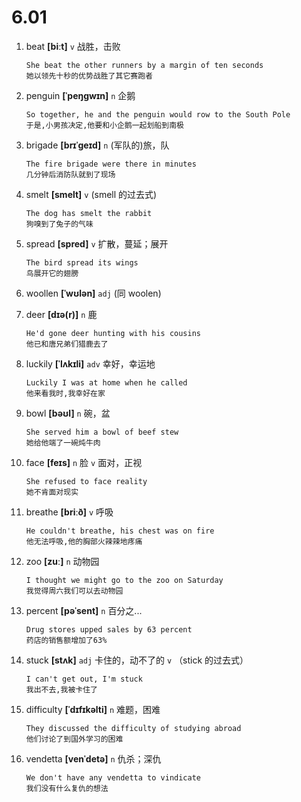 # 6.01







1. beat **[biːt]** `v` 战胜，击败
    ```
    She beat the other runners by a margin of ten seconds
    她以领先十秒的优势战胜了其它赛跑者
    ```

2. penguin **[ˈpeŋɡwɪn]** `n` 企鹅
    ```
    So together, he and the penguin would row to the South Pole
    于是,小男孩决定,他要和小企鹅一起划船到南极
    ```

3. brigade **[brɪˈɡeɪd]** `n` (军队的)旅，队
    ```
    The fire brigade were there in minutes
    几分钟后消防队就到了现场
    ```

4. smelt **[smelt]** `v` (smell 的过去式)
    ```
    The dog has smelt the rabbit
    狗嗅到了兔子的气味
    ```

5. spread **[spred]** `v` 扩散，蔓延；展开
    ```
    The bird spread its wings
    鸟展开它的翅膀
    ```

6. woollen **[ˈwʊlən]** `adj` (同 woolen)

7. deer **[dɪə(r)]** `n` 鹿
    ```
    He'd gone deer hunting with his cousins
    他已和唐兄弟们猎鹿去了
    ```

8. luckily **[ˈlʌkɪli]** `adv` 幸好，幸运地
    ```
    Luckily I was at home when he called
    他来看我时,我幸好在家
    ```

9. bowl **[bəʊl]** `n` 碗，盆
    ```
    She served him a bowl of beef stew
    她给他端了一碗炖牛肉
    ```

10. face **[feɪs]** `n` 脸 `v` 面对，正视
    ```
    She refused to face reality
    她不肯面对现实
    ```

11. breathe **[briːð]** `v` 呼吸
    ```
    He couldn't breathe, his chest was on fire
    他无法呼吸,他的胸部火辣辣地疼痛
    ```

12. zoo **[zuː]** `n` 动物园
    ```
    I thought we might go to the zoo on Saturday
    我觉得周六我们可以去动物园
    ```

13. percent **[pəˈsent]** `n` 百分之...
    ```
    Drug stores upped sales by 63 percent
    药店的销售额增加了63%
    ```

14. stuck **[stʌk]** `adj` 卡住的，动不了的 `v` （stick 的过去式）
    ```
    I can't get out, I'm stuck
    我出不去,我被卡住了
    ```

15. difficulty **[ˈdɪfɪkəlti]** `n` 难题，困难
    ```
    They discussed the difficulty of studying abroad
    他们讨论了到国外学习的困难
    ```

16. vendetta **[venˈdetə]** `n` 仇杀；深仇
    ```
    We don't have any vendetta to vindicate
    我们没有什么复仇的想法
    ```
